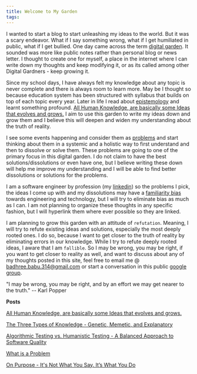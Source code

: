 ```yaml
---
title: Welcome to My Garden
tags:
---
```

I wanted to start a blog to start unleashing my ideas to the world. But it was a scary endeavor. What if I say something wrong, what if I get humiliated in public, what if I get bullied. One day came across the term [digital garden](https://www.technologyreview.com/2020/09/03/1007716/digital-gardens-let-you-cultivate-your-own-little-bit-of-the-internet/). It sounded was more like public notes rather than personal blog or news letter. I thought to create one for myself, a place in the internet where I can write down my thoughts and keep modifying it, or as its called among other Digital Gardners - keep growing it. 

Since my school days, I have always felt my knowledge about any topic is never complete and there is always room to learn more. May be I thought so because education system has been structured with syllabus that builds on top of each topic every year. Later in life I read about [epistemology](https://en.wikipedia.org/wiki/Epistemology) and learnt something profound. [All Human Knowledge,  are basically some Ideas that evolves and grows.](human_knowledge.md) I aim to use this garden to write my ideas down and grow them and I believe this will deepen and widen my understanding about the truth of reality. 

I see some events happening and consider them as [problems](problem.md) and start thinking about them in a systemic and a holistic way to first understand and then to dissolve or solve them. These problems are going to one of the primary focus in this digital garden. I do not claim to have the best solutions/dissolutions or even have one, but I believe writing these down will help me improve my understanding and I will be able to find better dissolutions or solutions for the problems.

I am a software engineer by profession (my [linkedin](https://www.linkedin.com/in/jbadhree/)) so the problems I pick, the ideas I come up with and my dissolutions may have a [familiarity bias](https://www.thebehavioralscientist.com/glossary/familiarity-bias)  towards engineering and technology, but I will try to eliminate bias as much as I can. I am not planning to organize these thoughts in any specific fashion, but I will hyperlink them where ever possible so they are linked. 

I am planning to grow this garden with an attitude of `refutation`. Meaning, I will try to refute existing ideas and solutions, especially the most deeply rooted ones. I do so, because I want to get closer to the truth of reality by eliminating errors in our knowledge. While I try to refute deeply rooted ideas, I aware that I am `fallible`. So I may be wrong, you may be right, if you want to get closer to reality as well, and want to discuss about any of my thoughts posted in this site, feel free to email me @ [badhree.babu.314@gmail.com](mailto:badhree.babu.314@gmail.com) or start a conversation in this public [google group](https://groups.google.com/g/badhrees-garden).

"I may be wrong, you may be right, and by an effort we may get nearer to the truth."
-- Karl Popper


**Posts**

[All Human Knowledge,  are basically some Ideas that evolves and grows.](human_knowledge.md)

[The Three Types of Knowledge - Genetic, Memetic, and Explanatory](types_of_knowledge.md)

[Algorithmic Testing vs. Humanistic Testing - A Balanced Approach to Software Quality](algorithmic_testing_vs_humanistic_testing.md)

[What is a Problem](problem.md)

[On Purpose - It's Not What You Say. It’s What You Do](purpose.md)



